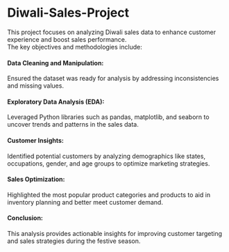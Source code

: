 # Diwali-Sales-Project
This project focuses on analyzing Diwali sales data to enhance customer experience and boost sales performance.<br>
The key objectives and methodologies include:<br>

<h4>Data Cleaning and Manipulation:</h4> Ensured the dataset was ready for analysis by addressing inconsistencies and missing values.
<h4>Exploratory Data Analysis (EDA):</h4> Leveraged Python libraries such as pandas, matplotlib, and seaborn to uncover trends and patterns in the sales data.
<h4>Customer Insights:</h4> Identified potential customers by analyzing demographics like states, occupations, gender, and age groups to optimize marketing strategies.
<h4>Sales Optimization:</h4> Highlighted the most popular product categories and products to aid in inventory planning and better meet customer demand.<br>
<h4>Conclusion: </h4>This analysis provides actionable insights for improving customer targeting and sales strategies during the festive season.
